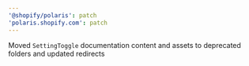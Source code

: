 ```yaml
---
'@shopify/polaris': patch
'polaris.shopify.com': patch
---
```


Moved `SettingToggle` documentation content and assets to deprecated folders and updated redirects
